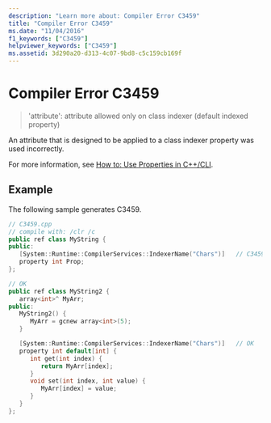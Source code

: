 ```yaml
---
description: "Learn more about: Compiler Error C3459"
title: "Compiler Error C3459"
ms.date: "11/04/2016"
f1_keywords: ["C3459"]
helpviewer_keywords: ["C3459"]
ms.assetid: 3d290a20-d313-4c07-9bd8-c5c159cb169f
---
```

# Compiler Error C3459

> 'attribute': attribute allowed only on class indexer (default indexed property)

An attribute that is designed to be applied to a class indexer property was used incorrectly.

For more information, see [How to: Use Properties in C++/CLI](../../dotnet/how-to-use-properties-in-cpp-cli.md).

## Example

The following sample generates C3459.

```cpp
// C3459.cpp
// compile with: /clr /c
public ref class MyString {
public:
   [System::Runtime::CompilerServices::IndexerName("Chars")]   // C3459
   property int Prop;
};

// OK
public ref class MyString2 {
   array<int>^ MyArr;
public:
   MyString2() {
      MyArr = gcnew array<int>(5);
   }

   [System::Runtime::CompilerServices::IndexerName("Chars")]   // OK
   property int default[int] {
      int get(int index) {
         return MyArr[index];
      }
      void set(int index, int value) {
         MyArr[index] = value;
      }
   }
};
```
